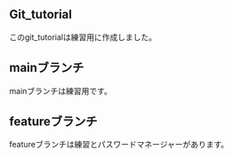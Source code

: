 
## Git_tutorial
このgit_tutorialは練習用に作成しました。

## mainブランチ
mainブランチは練習用です。

## featureブランチ
featureブランチは練習とパスワードマネージャーがあります。

